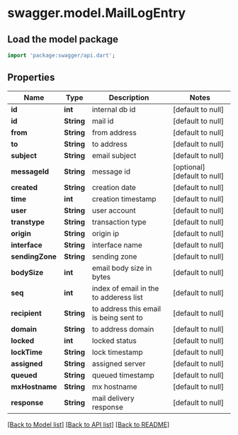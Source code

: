 # swagger.model.MailLogEntry

## Load the model package
```dart
import 'package:swagger/api.dart';
```

## Properties
Name | Type | Description | Notes
------------ | ------------- | ------------- | -------------
**id** | **int** | internal db id | [default to null]
**id** | **String** | mail id | [default to null]
**from** | **String** | from address | [default to null]
**to** | **String** | to address | [default to null]
**subject** | **String** | email subject | [default to null]
**messageId** | **String** | message id | [optional] [default to null]
**created** | **String** | creation date | [default to null]
**time** | **int** | creation timestamp | [default to null]
**user** | **String** | user account | [default to null]
**transtype** | **String** | transaction type | [default to null]
**origin** | **String** | origin ip | [default to null]
**interface** | **String** | interface name | [default to null]
**sendingZone** | **String** | sending zone | [default to null]
**bodySize** | **int** | email body size in bytes | [default to null]
**seq** | **int** | index of email in the to adderess list | [default to null]
**recipient** | **String** | to address this email is being sent to | [default to null]
**domain** | **String** | to address domain | [default to null]
**locked** | **int** | locked status | [default to null]
**lockTime** | **String** | lock timestamp | [default to null]
**assigned** | **String** | assigned server | [default to null]
**queued** | **String** | queued timestamp | [default to null]
**mxHostname** | **String** | mx hostname | [default to null]
**response** | **String** | mail delivery response | [default to null]

[[Back to Model list]](../README.md#documentation-for-models) [[Back to API list]](../README.md#documentation-for-api-endpoints) [[Back to README]](../README.md)

